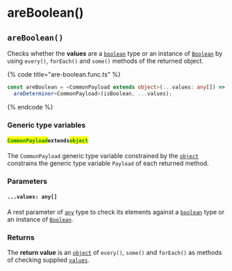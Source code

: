 # areBoolean()

## `areBoolean()`

Checks whether the **values** are a [`boolean`](https://developer.mozilla.org/en-US/docs/Web/JavaScript/Reference/Global\_Objects/Boolean) type or an instance of [`Boolean`](https://developer.mozilla.org/en-US/docs/Web/JavaScript/Reference/Global\_Objects/Boolean) by using `every()`, `forEach()` and `some()` methods of the returned object.

{% code title="are-boolean.func.ts" %}
```typescript
const areBoolean = <CommonPayload extends object>(...values: any[]) =>
  areDeterminer<CommonPayload>(isBoolean, ...values);
```
{% endcode %}

### Generic type variables

#### <mark style="color:green;">**`CommonPayload`**</mark>**`extends`**<mark style="color:green;">**`object`**</mark>

The `CommonPayload` generic type variable constrained by the [`object`](https://www.typescriptlang.org/docs/handbook/basic-types.html#object) constrains the generic type variable `Payload` of each returned method.

### Parameters

#### `...values: any[]`

A rest parameter of [`any`](https://www.typescriptlang.org/docs/handbook/basic-types.html#any) type to check its elements against a [`boolean`](https://www.typescriptlang.org/docs/handbook/basic-types.html#boolean) type or an instance of [`Boolean`](https://www.typescriptlang.org/docs/handbook/basic-types.html#boolean).

### Returns

The **return value** is an [`object`](https://developer.mozilla.org/en-US/docs/Web/JavaScript/Reference/Global\_Objects/Object) of `every()`, `some()` and `forEach()` as methods of checking supplied [`values`](./#...values-any).
